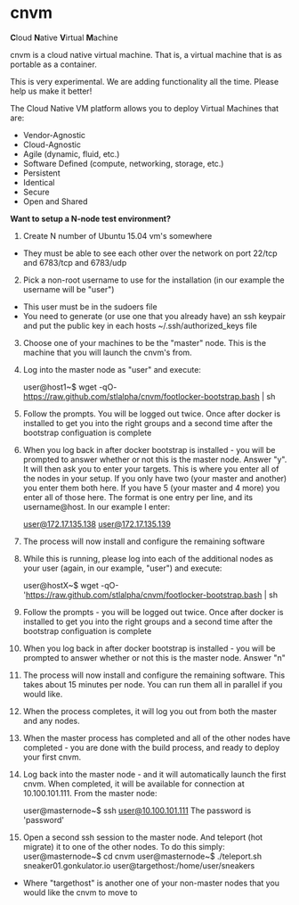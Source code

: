 # cnvm

<b>C</b>loud <b>N</b>ative <b>V</b>irtual <b>M</b>achine

cnvm is a cloud native virtual machine.  That is, a virtual machine that is as portable as a container.

This is very experimental.  We are adding functionality all the time.  Please help us make it better!

The Cloud Native VM platform allows you to deploy Virtual Machines that are:
 
- Vendor-Agnostic
- Cloud-Agnostic
- Agile (dynamic, fluid, etc.)
- Software Defined (compute, networking, storage, etc.)
- Persistent
- Identical
- Secure
- Open and Shared
 

**Want to setup a N-node test environment?**



1.  Create N number of Ubuntu 15.04 vm's somewhere
   - They must be able to see each other over the network on port 22/tcp and 6783/tcp and 6783/udp

2.  Pick a non-root username to use for the installation (in our example the username will be "user")
   - This user must be in the sudoers file
   - You need to generate (or use one that you already have) an ssh keypair and put the public key in each hosts ~/.ssh/authorized\_keys file

3. Choose one of your machines to be the "master" node.  This is the machine that you will launch the cnvm's from.

4. Log into the master node as "user" and execute:
   
    user@host1~$ wget -qO- https://raw.github.com/stlalpha/cnvm/footlocker-bootstrap.bash | sh
    

5. Follow the prompts.  You will be logged out twice.  Once after docker is installed to get you into the right groups and a second time after the bootstrap configuation is complete

6. When you log back in after docker bootstrap is installed - you will be prompted to answer whether or not this is the master node.  Answer "y".  It will then ask you to enter your targets.  This is where you enter all of the nodes in your setup.  If you only have two (your master and another) you enter them both here.  If you have 5 (your master and 4 more) you enter all of those here.  The format is one entry per line, and its username@host.  In our example I enter:
    
    user@172.17.135.138
    user@172.17.135.139
    

7. The process will now install and configure the remaining software

8. While this is running, please log into each of the additional nodes as your user (again, in our example, "user") and execute:
    
    user@hostX~$ wget -qO- 'https://raw.github.com/stlalpha/cnvm/footlocker-bootstrap.bash | sh
    

9. Follow the prompts - you will be logged out twice.  Once after docker is installed to get you into the right groups and a second time after the bootstrap configuation is complete

10. When you log back in after docker bootstrap is installed - you will be prompted to answer whether or not this is the master node.  Answer "n"

11. The process will now install and configure the remaining software.  This takes about 15 minutes per node.  You can run them all in parallel if you would like.

12. When the process completes, it will log you out from both the master and any nodes.

13. When the master process has completed and all of the other nodes have completed - you are done with the build process, and ready to deploy your first cnvm.

14. Log back into the master node - and it will automatically launch the first cnvm.  When completed, it will be available for connection at 10.100.101.111.  From the master node:
    
    user@masternode~$ ssh user@10.100.101.111
    The password is 'password'
    

15. Open a second ssh session to the master node.  And teleport (hot migrate) it to one of the other nodes.  To do this simply:
    user@masternode~$ cd cnvm
    user@masternode~$ ./teleport.sh sneaker01.gonkulator.io user@targethost:/home/user/sneakers
    
 - Where "targethost" is another one of your non-master nodes that you would like the cnvm to move to
